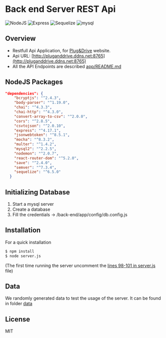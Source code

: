 # Back end Server REST Api


![NodeJS](https://img.shields.io/badge/nodeJS-v7.3+-blue.svg)
![Express](https://img.shields.io/badge/express-v4.17.1+-red.svg)
![Sequelize](https://img.shields.io/badge/sequelize-v6.5+-green.svg)
![mysql](https://img.shields.io/badge/mysql-v2.2.5+-blue.svg)
## Overview

- Restfull Api Application, for [Plug&Drive] website. 
- Api URL: [http://pluganddrive.ddns.net:8765](http://pluganddrive.ddns.net:8765)
- All the API Endpoints are described [app/README.md]

## NodeJS Packages
```json
"dependencies": {
    "bcryptjs": "^2.4.3",
    "body-parser": "^1.19.0",
    "chai": "^4.3.3",
    "chai-http": "^4.3.0",
    "convert-array-to-csv": "^2.0.0",
    "cors": "^2.8.5",
    "csvtojson": "^2.0.10",
    "express": "^4.17.1",
    "jsonwebtoken": "^8.5.1",
    "mocha": "^8.3.2",
    "multer": "^1.4.2",
    "mysql2": "^2.2.5",
    "nodemon": "^2.0.7",
    "react-router-dom": "^5.2.0",
    "save": "^2.4.0",
    "semver": "^7.3.4",
    "sequelize": "^6.5.0"
  }
```

## Initializing Database
   1. Start a mysql server
   2. Create a database
   3. Fill the credentials -> /back-end/app/config/db.config.js

## Installation
For a quick installation 

```bash
$ npm install
$ node server.js
```
(The first time running the server uncomment the [lines 98-101 in server.js] file)

## Data
We randomly generated data to test the usage of the server. 
It can be found in folder [data]

## License

MIT



   [Plug&Drive]: http://pluganddrive.ddns.net
   [app/README.md]: https://github.com/SoftEngNtua2020/Plug_and_Drive/blob/master/back-end/app/README.md
   [data]: https://github.com/SoftEngNtua2020/Plug_and_Drive/tree/master/back-end/data
   [lines 98-101 in server.js]: https://github.com/SoftEngNtua2020/Plug_and_Drive/blob/master/back-end/server.js#L101-L104